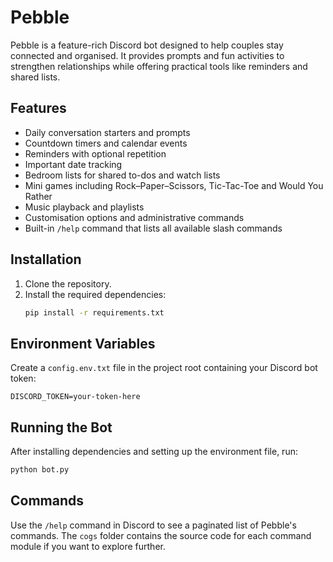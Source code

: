 # Pebble

Pebble is a feature-rich Discord bot designed to help couples stay connected and organised. It provides prompts and fun activities to strengthen relationships while offering practical tools like reminders and shared lists.

## Features
- Daily conversation starters and prompts
- Countdown timers and calendar events
- Reminders with optional repetition
- Important date tracking
- Bedroom lists for shared to-dos and watch lists
- Mini games including Rock–Paper–Scissors, Tic-Tac-Toe and Would You Rather
- Music playback and playlists
- Customisation options and administrative commands
- Built-in `/help` command that lists all available slash commands

## Installation
1. Clone the repository.
2. Install the required dependencies:
   ```bash
   pip install -r requirements.txt
   ```

## Environment Variables
Create a `config.env.txt` file in the project root containing your Discord bot token:

```
DISCORD_TOKEN=your-token-here
```

## Running the Bot
After installing dependencies and setting up the environment file, run:

```bash
python bot.py
```

## Commands
Use the `/help` command in Discord to see a paginated list of Pebble's commands. The `cogs` folder contains the source code for each command module if you want to explore further.
